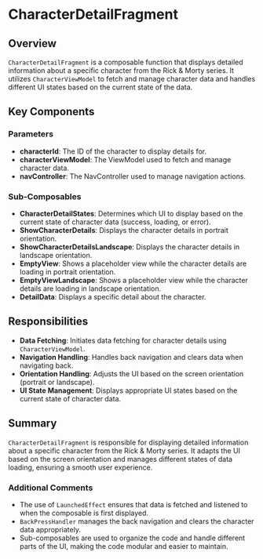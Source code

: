 # CharacterDetailFragment

## Overview
`CharacterDetailFragment` is a composable function that displays detailed information about a specific character from the Rick & Morty series. It utilizes `CharacterViewModel` to fetch and manage character data and handles different UI states based on the current state of the data.

## Key Components

### Parameters
- **characterId**: The ID of the character to display details for.
- **characterViewModel**: The ViewModel used to fetch and manage character data.
- **navController**: The NavController used to manage navigation actions.

### Sub-Composables
- **CharacterDetailStates**: Determines which UI to display based on the current state of character data (success, loading, or error).
- **ShowCharacterDetails**: Displays the character details in portrait orientation.
- **ShowCharacterDetailsLandscape**: Displays the character details in landscape orientation.
- **EmptyView**: Shows a placeholder view while the character details are loading in portrait orientation.
- **EmptyViewLandscape**: Shows a placeholder view while the character details are loading in landscape orientation.
- **DetailData**: Displays a specific detail about the character.

## Responsibilities
- **Data Fetching**: Initiates data fetching for character details using `CharacterViewModel`.
- **Navigation Handling**: Handles back navigation and clears data when navigating back.
- **Orientation Handling**: Adjusts the UI based on the screen orientation (portrait or landscape).
- **UI State Management**: Displays appropriate UI states based on the current state of character data.

## Summary
`CharacterDetailFragment` is responsible for displaying detailed information about a specific character from the Rick & Morty series. It adapts the UI based on the screen orientation and manages different states of data loading, ensuring a smooth user experience.

### Additional Comments
- The use of `LaunchedEffect` ensures that data is fetched and listened to when the composable is first displayed.
- `BackPressHandler` manages the back navigation and clears the character data appropriately.
- Sub-composables are used to organize the code and handle different parts of the UI, making the code modular and easier to maintain.